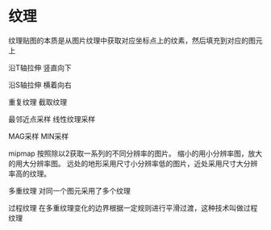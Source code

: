 # 纹理
纹理贴图的本质是从图片纹理中获取对应坐标点上的纹素，然后填充到对应的图元上

沿T轴拉伸 竖直向下

沿S轴拉伸 横着向右

重复纹理
截取纹理


最邻近点采样
线性纹理采样

MAG采样
MIN采样

mipmap
按照除以2获取一系列的不同分辨率的图片。
缩小的用小分辨率图，放大的用大分辨率图。
远处的地形采用尺寸小分辨率低的图片，近处采用尺寸大分辨率高的纹理。

多重纹理
对同一个图元采用了多个纹理

过程纹理
在多重纹理变化的边界根据一定规则进行平滑过渡，这种技术叫做过程纹理
